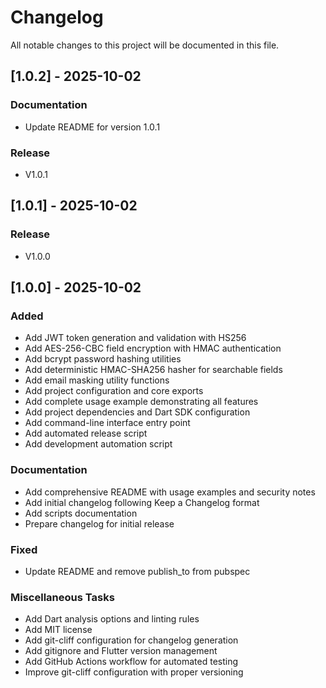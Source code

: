 # Changelog
All notable changes to this project will be documented in this file.
## [1.0.2] - 2025-10-02

### Documentation

- Update README for version 1.0.1

### Release

- V1.0.1
## [1.0.1] - 2025-10-02

### Release

- V1.0.0
## [1.0.0] - 2025-10-02

### Added

- Add JWT token generation and validation with HS256
- Add AES-256-CBC field encryption with HMAC authentication
- Add bcrypt password hashing utilities
- Add deterministic HMAC-SHA256 hasher for searchable fields
- Add email masking utility functions
- Add project configuration and core exports
- Add complete usage example demonstrating all features
- Add project dependencies and Dart SDK configuration
- Add command-line interface entry point
- Add automated release script
- Add development automation script

### Documentation

- Add comprehensive README with usage examples and security notes
- Add initial changelog following Keep a Changelog format
- Add scripts documentation
- Prepare changelog for initial release

### Fixed

- Update README and remove publish_to from pubspec

### Miscellaneous Tasks

- Add Dart analysis options and linting rules
- Add MIT license
- Add git-cliff configuration for changelog generation
- Add gitignore and Flutter version management
- Add GitHub Actions workflow for automated testing
- Improve git-cliff configuration with proper versioning
